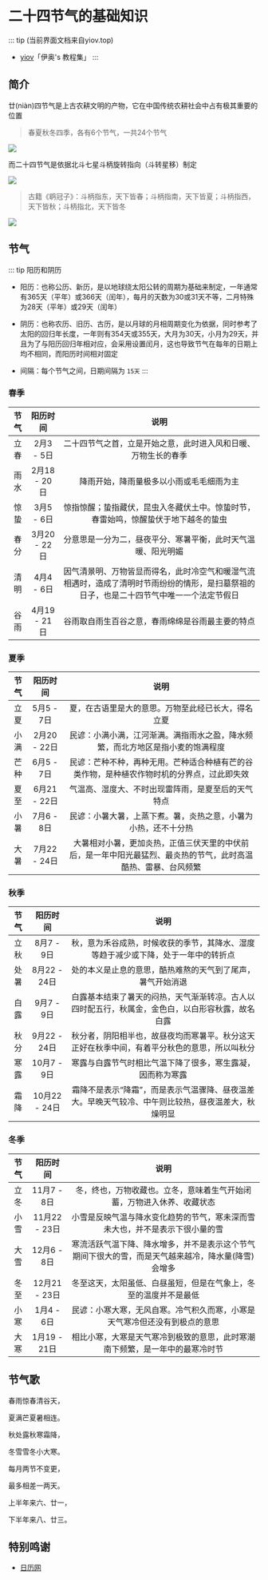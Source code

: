 # 二十四节气的基础知识

::: tip (当前界面文档来自yiov.top) 
* [yiov](https://yiov.top/)「伊奥's 教程集」
:::

## 简介

廿(niàn)四节气是上古农耕文明的产物，它在中国传统农耕社会中占有极其重要的位置

> 春夏秋冬四季，各有6个节气，一共24个节气

![](/24/24-01.png)

而二十四节气是依据北斗七星斗柄旋转指向（斗转星移）制定

![](/24/24-02.png)

> 古籍《鹖冠子》：斗柄指东，天下皆春；斗柄指南，天下皆夏；斗柄指西，天下皆秋；斗柄指北，天下皆冬

![](/24/24-03.png)


## 节气

::: tip 阳历和阴历
* 阳历：也称公历、新历，是以地球绕太阳公转的周期为基础来制定，一年通常有365天（平年）或366天（闰年），每月的天数为30或31天不等，二月特殊为28天（平年）或29天（闰年）

* 阴历：也称农历、旧历、古历，是以月球的月相周期变化为依据，同时参考了太阳的回归年长度，一年则有354天或355天，大月为30天，小月为29天，并且为了与阳历回归年相对应，会采用设置闰月，这也导致节气在每年的日期上均不相同，而阳历时间相对固定

* 间隔：每个节气之间，日期间隔为 `15天`
:::



### 春季

| 节气 | 阳历时间 | 说明 |
|:-:|:-:|:-:|
| 立春 | 2月3 - 5日 | 二十四节气之首，立是开始之意，此时进入风和日暖、万物生长的春季 |
| 雨水 | 2月18 - 20日 | 降雨开始，降雨量极多以小雨或毛毛细雨为主 |
| 惊蛰 | 3月5 - 6日 | 惊指惊醒；蛰指藏伏，昆虫入冬藏伏土中。惊蛰时节，春雷始鸣，惊醒蛰伏于地下越冬的蛰虫 |
| 春分 | 3月20 - 22日 | 分意思是一分为二，昼夜平分、寒暑平衡，此时天气温暖、阳光明媚 |
| 清明 | 4月4 - 6日 | 因气清景明、万物皆显而得名，此时冷空气和暖湿气流相遇时，造成了清明时节雨纷纷的情形，是扫墓祭祖的日子，也是二十四节气中唯一一个法定节假日 |
| 谷雨 | 4月19 - 21日 | 谷雨取自雨生百谷之意，春雨绵绵是谷雨最主要的特点 |



### 夏季

| 节气 | 阳历时间 | 说明 |
|:-:|:-:|:-:|
| 立夏 | 5月5 - 7日 | 夏，在古语里是大的意思。万物至此经已长大，得名立夏 |
| 小满 | 2月20 - 22日 | 民谚：小满小满，江河渐满。满指雨水之盈，降水频繁，而北方地区是指小麦的饱满程度 |
| 芒种 | 6月5 - 7日 | 民谚：芒种不种，再种无用。芒种适合种植有芒的谷类作物，是种植农作物时机的分界点，过此即失效 |
| 夏至 | 6月21 - 22日 | 气温高、湿度大、不时出现雷阵雨，是夏至后的天气特点 |
| 小暑 | 7月6 - 8日 | 民谚：小暑大暑，上蒸下煮。暑，炎热之意，小暑为小热，还不十分热 |
| 大暑 | 7月22 - 24日 | 大暑相对小暑，更加炎热，正值三伏天里的中伏前后，是一年中阳光最猛烈、最炎热的节气，此时高温酷热、雷暴、台风频繁 |



### 秋季

| 节气 | 阳历时间 | 说明 |
|:-:|:-:|:-:|
| 立秋 | 8月7 - 9日 | 秋，意为禾谷成熟，时候收获的季节，其降水、湿度等趋于减少或下降，处于一年中的转折点 |
| 处暑 | 8月22 - 24日 | 处的本义是止息的意思，酷热难熬的天气到了尾声，暑气开始消退 |
| 白露 | 9月7 - 9日 | 白露基本结束了暑天的闷热，天气渐渐转凉。古人以四时配五行，秋属金，金色白，以白形容秋露，故名白露 |
| 秋分 | 9月22 - 24日 | 秋分者，阴阳相半也，故昼夜均而寒暑平。秋分这天正好在秋季中间，有着平分秋色的意思，所以叫秋分 |
| 寒露 | 10月7 - 9日 | 寒露与白露节气时相比气温下降了很多，寒生露凝，因而称为寒露 |
| 霜降| 10月22 - 24日 | 霜降不是表示“降霜”，而是表示气温骤降、昼夜温差大。早晚天气较冷、中午则比较热，昼夜温差大，秋燥明显 |




### 冬季

| 节气 | 阳历时间 | 说明 |
|:-:|:-:|:-:|
| 立冬 | 11月7 - 8日 | 冬，终也，万物收藏也。立冬，意味着生气开始闭蓄，万物进入休养、收藏状态 |
| 小雪 | 11月22 - 23日 | 小雪是反映气温与降水变化趋势的节气，寒未深而雪未大也，并不是表示下很小量的雪 |
| 大雪 | 12月6 - 8日 | 寒流活跃气温下降、降水增多，并不是表示这个节气期间下很大的雪，而是天气越来越冷，降水量(降雪)会增多 |
| 冬至 | 12月21 - 23日 | 冬至这天，太阳虽低、白昼虽短，但是在气象上，冬至的温度并不是最低 |
| 小寒 | 1月4 - 6日 | 民谚：小寒大寒，无风自寒。冷气积久而寒，小寒是天气寒冷但还没有到极点的意思 |
| 大寒| 1月19 - 21日 | 相比小寒，大寒是天气寒冷到极致的意思，此时寒潮南下频繁，是一年中的最寒冷时节 |



## 节气歌


春雨惊春清谷天，

夏满芒夏暑相连。

秋处露秋寒霜降，

冬雪雪冬小大寒。

每月两节不变更，

最多相差一两天。

上半年来六、廿一，

下半年来八、廿三。






## 特别鸣谢

* [日历网](https://www.rili.com.cn/)